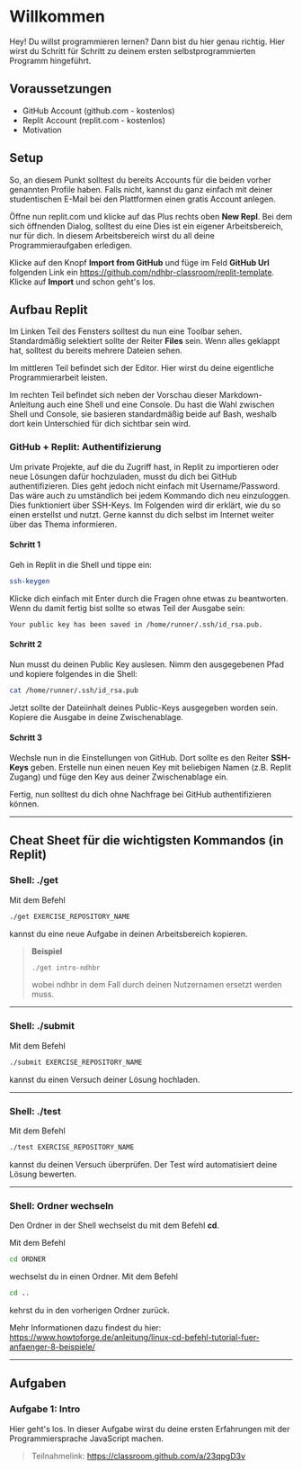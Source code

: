 # Willkommen
Hey! Du willst programmieren lernen? Dann bist du hier genau richtig. Hier wirst du Schritt für Schritt zu deinem ersten selbstprogrammierten Programm hingeführt.

## Voraussetzungen
- GitHub Account (github.com - kostenlos)
- Replit Account (replit.com - kostenlos)
- Motivation

## Setup
So, an diesem Punkt solltest du bereits Accounts für die beiden vorher genannten Profile haben. Falls nicht, kannst du ganz einfach mit deiner studentischen E-Mail bei den Plattformen einen gratis Account anlegen.

Öffne nun replit.com und klicke auf das Plus rechts oben **New Repl**. Bei dem sich öffnenden Dialog, solltest du eine 
Dies ist ein eigener Arbeitsbereich, nur für dich. In diesem Arbeitsbereich wirst du all deine Programmieraufgaben erledigen.

Klicke auf den Knopf **Import from GitHub** und füge im Feld **GitHub Url** folgenden Link ein https://github.com/ndhbr-classroom/replit-template. Klicke auf **Import** und schon geht's los.

## Aufbau Replit
Im Linken Teil des Fensters solltest du nun eine Toolbar sehen. Standardmäßig selektiert sollte der Reiter **Files** sein. Wenn alles geklappt hat, solltest du bereits mehrere Dateien sehen.

Im mittleren Teil befindet sich der Editor. Hier wirst du deine eigentliche Programmierarbeit leisten.

Im rechten Teil befindet sich neben der Vorschau dieser Markdown-Anleitung auch eine Shell und eine Console. Du hast die Wahl zwischen Shell und Console, sie basieren standardmäßig beide auf Bash, weshalb dort kein Unterschied für dich sichtbar sein wird.

### GitHub + Replit: Authentifizierung
Um private Projekte, auf die du Zugriff hast, in Replit zu importieren oder neue Lösungen dafür hochzuladen, musst du dich bei GitHub authentifizieren. Dies geht jedoch nicht einfach mit Username/Password. Das wäre auch zu umständlich bei jedem Kommando dich neu einzuloggen. Dies funktioniert über SSH-Keys. Im Folgenden wird dir erklärt, wie du so einen erstellst und nutzt. Gerne kannst du dich selbst im Internet weiter über das Thema informieren.

#### Schritt 1
Geh in Replit in die Shell und tippe ein:
```bash
ssh-keygen
```
Klicke dich einfach mit Enter durch die Fragen ohne etwas zu beantworten.
Wenn du damit fertig bist sollte so etwas Teil der Ausgabe sein:
```
Your public key has been saved in /home/runner/.ssh/id_rsa.pub.
```

#### Schritt 2
Nun musst du deinen Public Key auslesen. Nimm den ausgegebenen Pfad und kopiere folgendes in die Shell:
```bash
cat /home/runner/.ssh/id_rsa.pub
```
Jetzt sollte der Dateiinhalt deines Public-Keys ausgegeben worden sein.
Kopiere die Ausgabe in deine Zwischenablage.

#### Schritt 3
Wechsle nun in die Einstellungen von GitHub. Dort sollte es den Reiter **SSH-Keys** geben. Erstelle nun einen neuen Key mit beliebigen Namen (z.B. Replit Zugang) und füge den Key aus deiner Zwischenablage ein.

Fertig, nun solltest du dich ohne Nachfrage bei GitHub authentifizieren können.

---

## Cheat Sheet für die wichtigsten Kommandos (in Replit)
### Shell: ./get
Mit dem Befehl
```bash
./get EXERCISE_REPOSITORY_NAME
```
kannst du eine neue Aufgabe in deinen Arbeitsbereich kopieren.

>**Beispiel**
>```bash
>./get intro-ndhbr
>```
>wobei ndhbr in dem Fall durch deinen Nutzernamen ersetzt werden muss.

---

### Shell: ./submit
Mit dem Befehl
```bash
./submit EXERCISE_REPOSITORY_NAME
```
kannst du einen Versuch deiner Lösung hochladen.

---

### Shell: ./test
Mit dem Befehl
```bash
./test EXERCISE_REPOSITORY_NAME
```
kannst du deinen Versuch überprüfen. Der Test wird automatisiert deine Lösung bewerten.

---

### Shell: Ordner wechseln
Den Ordner in der Shell wechselst du mit dem Befehl **cd**.

Mit dem Befehl
```bash
cd ORDNER
```

wechselst du in einen Ordner. Mit dem Befehl
```bash
cd ..
```
kehrst du in den vorherigen Ordner zurück.

Mehr Informationen dazu findest du hier: https://www.howtoforge.de/anleitung/linux-cd-befehl-tutorial-fuer-anfaenger-8-beispiele/

---

## Aufgaben
### Aufgabe 1: Intro
Hier geht's los. In dieser Aufgabe wirst du deine ersten Erfahrungen mit der Programmiersprache JavaScript machen.
>Teilnahmelink: https://classroom.github.com/a/23qpgD3v